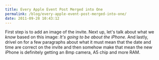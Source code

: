 ```yaml
---
title: Every Apple Event Post Merged into One
permalink: /blog/every-apple-event-post-merged-into-one/
date: 2011-09-28 10:43:12
---
```


First step is to add an image of the invite. Next up, let's talk about what we _know_ based on this image: _It's going to be about the iPhone_. And lastly, drivel on for a few paragraphs about what it must mean that the date and time are correct on the invite and then somehow make that mean the new iPhone is definitely getting an 8mp camera, A5 chip and more RAM.
